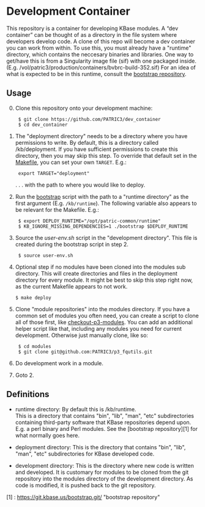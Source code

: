 Development Container
=====================

This repository is a container for developing KBase modules.
A “dev container” can be thought of as a directory in the
file system where developers develop code. A clone of this repo
will become a dev container you can work from within.
To use this, you must already have a "runtime" directory, which
contains the neccesary binaries and libraries. One way to get/have this
is from a Singularity image file (sif) with one packaged inside.
(E.g. /vol/patric3/production/containers/bvbrc-build-352.sif)
For an idea of
what is expected to be in this runtime, consult the [bootstrap
repository](https://github.com/olsonanl/bootstrap).

Usage
-----

0. Clone this repository onto your development machine:

        $ git clone https://github.com/PATRIC3/dev_container
        $ cd dev_container

1. The "deployment directory" needs to be a directory where you
have permissions to write. By default, this is a directory called
/kb/deployment.  If you have sufficient permissions to create this
directory, then you may skip this step. To override that default
set in the [Makefile](Makefile), you can set your own `TARGET`.
E.g.:

        export TARGET="deployment"

    . . . with the path to where you would like to deploy.

2. Run the [bootstrap](bootstrap) script with the path to a "runtime directory"
as the first argument (E.g. `/kb/runtime`). The following variable
also appears to be relevant for the Makefile.
E.g.:

        $ export DEPLOY_RUNTIME="/opt/patric-common/runtime"
        $ KB_IGNORE_MISSING_DEPENDENCIES=1 ./bootstrap $DEPLOY_RUNTIME

3. Source the *user-env.sh* script in the "development directory".
This file is created during the bootstrap script in step 2.

        $ source user-env.sh

4.	Optional step if no modules have been cloned into the modules
sub directory. This will create directories and files in the deployment
directory for every module. It might be best to skip this step right now,
as the current Makefile appears to not work.

        $ make deploy

5. Clone "module repositories" into the modules directory. If you have
a common set of modules you often need, you can create a script to
clone all of those first, like [checkout-p3-modules](checkout-p3-modules).
You can add an additional helper script like that, including any modules
you need for current development. Otherwise just manually clone, like so:

        $ cd modules
        $ git clone git@github.com:PATRIC3/p3_fqutils.git


6. Do development work in a module.

7. Goto 2.

Definitions
-----------

* runtime directory: By default this is /kb/runtime.  
This is a directory that contains "bin", "lib",
"man", "etc" subdirectories containing third-party software that
KBase repositories depend upon. E.g. a perl binary and Perl modules.
See the [bootstrap repository][1] for what normally goes here.

* deployment directory: This is the directory that contains "bin",
"lib", "man", "etc" subdirectories for KBase developed code.

* development directory: This is the directory where new code is
written and developed.  It is customary for modules to be cloned
from the git repository into the modules directory of the 
development directory. As code is modified, it is pushed back
to the git repository.

[1] : https://git.kbase.us/bootstrap.git/ "bootstrap repository"

